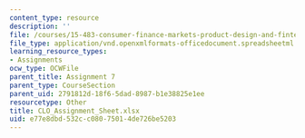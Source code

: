 ```yaml
---
content_type: resource
description: ''
file: /courses/15-483-consumer-finance-markets-product-design-and-fintech-spring-2018/e77e8dbd532cc08075014de726be5203_CLO_Assignment_Sheet.xlsx
file_type: application/vnd.openxmlformats-officedocument.spreadsheetml.sheet
learning_resource_types:
- Assignments
ocw_type: OCWFile
parent_title: Assignment 7
parent_type: CourseSection
parent_uid: 2791812d-18f6-5dad-8987-b1e38825e1ee
resourcetype: Other
title: CLO_Assignment_Sheet.xlsx
uid: e77e8dbd-532c-c080-7501-4de726be5203
---
```

